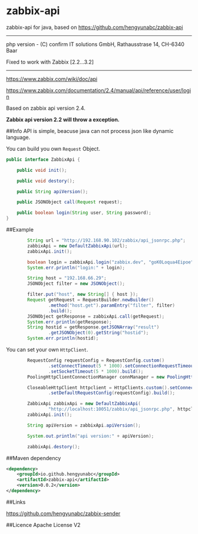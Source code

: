 # zabbix-api
zabbix-api for java, based on https://github.com/hengyunabc/zabbix-api

----

php version - (C) confirm IT solutions GmbH, Rathausstrase 14, CH-6340 Baar

Fixed to work with Zabbix [2.2...3.2]

----

https://www.zabbix.com/wiki/doc/api

https://www.zabbix.com/documentation/2.4/manual/api/reference/user/login

Based on zabbix api version 2.4.

**Zabbix api version 2.2 will throw a exception.**

##Info
API is simple, beacuse java can not process json like dynamic language.

You can build you own ```Request``` Object.

```java
public interface ZabbixApi {

	public void init();

	public void destory();

	public String apiVersion();

	public JSONObject call(Request request);

	public boolean login(String user, String password);
}
```

##Example
```java
		String url = "http://192.168.90.102/zabbix/api_jsonrpc.php";
		zabbixApi = new DefaultZabbixApi(url);
		zabbixApi.init();

		boolean login = zabbixApi.login("zabbix.dev", "goK0Loqua4Eipoe");
		System.err.println("login:" + login);

		String host = "192.168.66.29";
		JSONObject filter = new JSONObject();

		filter.put("host", new String[] { host });
		Request getRequest = RequestBuilder.newBuilder()
				.method("host.get").paramEntry("filter", filter)
				.build();
		JSONObject getResponse = zabbixApi.call(getRequest);
		System.err.println(getResponse);
		String hostid = getResponse.getJSONArray("result")
				.getJSONObject(0).getString("hostid");
		System.err.println(hostid);
```

You can set your own ```HttpClient```.

```java
		RequestConfig requestConfig = RequestConfig.custom()
				.setConnectTimeout(5 * 1000).setConnectionRequestTimeout(5 * 1000)
				.setSocketTimeout(5 * 1000).build();
		PoolingHttpClientConnectionManager connManager = new PoolingHttpClientConnectionManager();

		CloseableHttpClient httpclient = HttpClients.custom().setConnectionManager(connManager)
				.setDefaultRequestConfig(requestConfig).build();

		ZabbixApi zabbixApi = new DefaultZabbixApi(
				"http://localhost:10051/zabbix/api_jsonrpc.php", httpclient);
		zabbixApi.init();

		String apiVersion = zabbixApi.apiVersion();

		System.out.println("api version:" + apiVersion);

		zabbixApi.destory();
```

##Maven dependency

```xml
<dependency>
    <groupId>io.github.hengyunabc</groupId>
    <artifactId>zabbix-api</artifactId>
    <version>0.0.2</version>
</dependency>
```

##Links

https://github.com/hengyunabc/zabbix-sender


##Licence
Apache License V2
